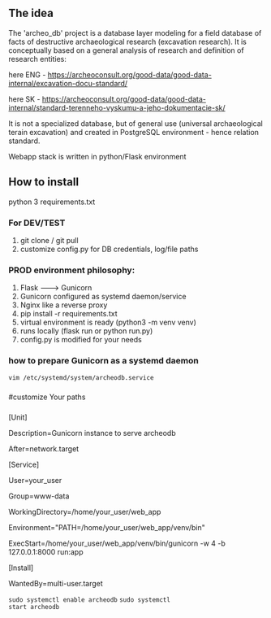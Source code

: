 <h2>The idea</h2>
The 'archeo_db' project is a database layer modeling for a field database of facts of destructive 
archaeological research (excavation research). It is conceptually based on a general analysis of 
research and definition of research entities:

here ENG - https://archeoconsult.org/good-data/good-data-internal/excavation-docu-standard/

here SK - https://archeoconsult.org/good-data/good-data-internal/standard-terenneho-vyskumu-a-jeho-dokumentacie-sk/

It is not a specialized database, but of general use (universal archaeological terain excavation) and created in 
PostgreSQL environment - hence relation standard.

Webapp stack is written in python/Flask environment

<h2>How to install</h2>

python 3
requirements.txt

<h3>For DEV/TEST</h3>

1. git clone / git pull
2. customize config.py for DB credentials, log/file paths

<h3>PROD environment philosophy:</h3>

1. Flask ---> Gunicorn
2. Gunicorn configured as systemd daemon/service
3. Nginx like a reverse proxy
4. pip install -r requirements.txt
5. virtual environment is ready (python3 -m venv venv)
6. runs locally (flask run or python run.py)
7. config.py is modified for your needs

<h3>how to prepare Gunicorn as a systemd daemon</h3>

<code>vim /etc/systemd/system/archeodb.service</code>

###
#customize Your paths
###

[Unit]

Description=Gunicorn instance to serve archeodb

After=network.target


[Service]

User=your_user

Group=www-data

WorkingDirectory=/home/your_user/web_app

Environment="PATH=/home/your_user/web_app/venv/bin"

ExecStart=/home/your_user/web_app/venv/bin/gunicorn -w 4 -b 127.0.0.1:8000 run:app



[Install]

WantedBy=multi-user.target



<code>sudo systemctl enable archeodb</code>
<code>sudo systemctl start archeodb</code>
